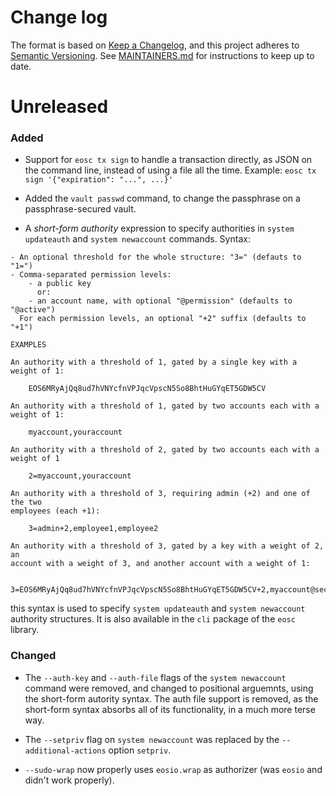 # Change log

The format is based on
[Keep a Changelog](https://keepachangelog.com/en/1.0.0/), and this
project adheres to
[Semantic Versioning](https://semver.org/spec/v2.0.0.html). See
[MAINTAINERS.md](./MAINTAINERS.md) for instructions to keep up to
date.

# Unreleased

### Added

* Support for `eosc tx sign` to handle a transaction directly, as JSON on the command line, instead of using a file all the time.  Example: `eosc tx sign '{"expiration": "...", ...}'`

* Added the `vault passwd` command, to change the passphrase on a
  passphrase-secured vault.

* A _short-form authority_ expression to specify authorities in `system updateauth` and `system newaccount` commands. Syntax:

```
- An optional threshold for the whole structure: "3=" (defauts to "1=")
- Comma-separated permission levels:
    - a public key
      or:
    - an account name, with optional "@permission" (defaults to "@active")
  For each permission levels, an optional "+2" suffix (defaults to "+1")

EXAMPLES

An authority with a threshold of 1, gated by a single key with a
weight of 1:

    EOS6MRyAjQq8ud7hVNYcfnVPJqcVpscN5So8BhtHuGYqET5GDW5CV

An authority with a threshold of 1, gated by two accounts each with a weight of 1:

    myaccount,youraccount

An authority with a threshold of 2, gated by two accounts each with a weight of 1

    2=myaccount,youraccount

An authority with a threshold of 3, requiring admin (+2) and one of the two
employees (each +1):

    3=admin+2,employee1,employee2

An authority with a threshold of 3, gated by a key with a weight of 2, an
account with a weight of 3, and another account with a weight of 1:

    3=EOS6MRyAjQq8ud7hVNYcfnVPJqcVpscN5So8BhtHuGYqET5GDW5CV+2,myaccount@secureperm+3,youraccount
```

this syntax is used to specify `system updateauth` and `system
newaccount` authority structures.  It is also available in the `cli`
package of the `eosc` library.

### Changed

* The `--auth-key` and `--auth-file` flags of the `system newaccount` command were removed, and changed to positional arguemnts, using the short-form autority syntax. The auth file support is removed, as the short-form syntax absorbs all of its functionality, in a much more terse way.

* The `--setpriv` flag on `system newaccount` was replaced by the `--additional-actions` option `setpriv`.

* `--sudo-wrap` now properly uses `eosio.wrap` as authorizer (was `eosio` and didn't work properly).
